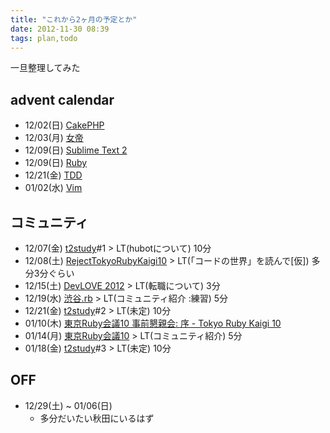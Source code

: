 ```yaml
---
title: "これから2ヶ月の予定とか"
date: 2012-11-30 08:39
tags: plan,todo
---
```


一旦整理してみた

## advent calendar
- 12/02(日) [CakePHP](http://www.adventar.org/calendars/40)
- 12/03(月) [女帝](http://atnd.org/events/34298)
- 12/09(日) [Sublime Text 2](http://www.adventar.org/calendars/20)
- 12/09(日) [Ruby](http://qiita.com/advent-calendar/2012/ruby)
- 12/21(金) [TDD](http://atnd.org/events/33846)
- 01/02(水) [Vim](http://atnd.org/events/33746)

## コミュニティ
- 12/07(金) [t2study](http://connpass.com/series/231/)#1 > LT(hubotについて) 10分
- 12/08(土) [RejectTokyoRubyKaigi10](http://reject-tkrk10.doorkeeper.jp/events/1974) > LT(「コードの世界」を読んで[仮]) 多分3分ぐらい
- 12/15(土) [DevLOVE 2012](http://devlove2012.devlove.org/) > LT(転職について) 3分
- 12/19(水) [渋谷.rb](http://www.zusaar.com/user/agxzfnp1c2Fhci1ocmRyFQsSBFVzZXIiCzE4ODkzNjY1X3R3DA) > LT(コミュニティ紹介 :練習) 5分
- 12/21(金) [t2study](http://connpass.com/series/231/)#2 > LT(未定) 10分
- 01/10(木) [東京Ruby会議10 事前懇親会: 序 - Tokyo Ruby Kaigi 10](http://tokyorubykaigi.doorkeeper.jp/events/2088)
- 01/14(月) [東京Ruby会議10](http://tokyo10.rubykaigi.info/) > LT(コミュニティ紹介) 5分
- 01/18(金) [t2study](http://connpass.com/series/231/)#3 > LT(未定) 10分

## OFF
- 12/29(土) ~ 01/06(日)
  - 多分だいたい秋田にいるはず


